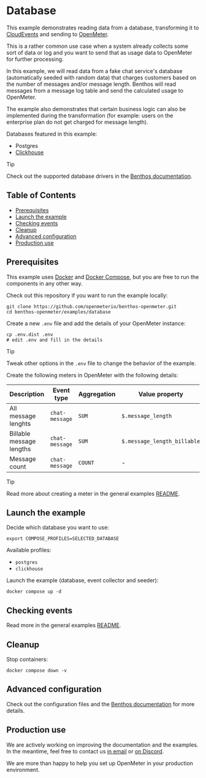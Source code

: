 # Database

This example demonstrates reading data from a database, transforming it to [CloudEvents](https://cloudevents.io/) and sending to [OpenMeter](https://openmeter.io/).

This is a rather common use case when a system already collects some sort of data or log and you want to send that as usage data to OpenMeter for further processing.

In this example, we will read data from a fake chat service's database (automatically seeded with random data) that charges customers based on the number of messages and/or message length.
Benthos will read messages from a message log table and send the calculated usage to OpenMeter.

The example also demonstrates that certain business logic can also be implemented during the transformation (for example: users on the enterprise plan do not get charged for message length).

Databases featured in this example:

- Postgres
- [Clickhouse](https://clickhouse.com/)

> [!TIP]
> Check out the supported database drivers in the [Benthos documentation](https://www.benthos.dev/docs/components/inputs/sql_select#drivers).

## Table of Contents <!-- omit from toc -->

- [Prerequisites](#prerequisites)
- [Launch the example](#launch-the-example)
- [Checking events](#checking-events)
- [Cleanup](#cleanup)
- [Advanced configuration](#advanced-configuration)
- [Production use](#production-use)

## Prerequisites

This example uses [Docker](https://docker.com) and [Docker Compose](https://docs.docker.com/compose/), but you are free to run the components in any other way.

Check out this repository if you want to run the example locally:

```shell
git clone https://github.com/openmeterio/benthos-openmeter.git
cd benthos-openmeter/examples/database
```

Create a new `.env` file and add the details of your OpenMeter instance:

```shell
cp .env.dist .env
# edit .env and fill in the details
```

> [!TIP]
> Tweak other options in the `.env` file to change the behavior of the example.

Create the following meters in OpenMeter with the following details:

| Description              | Event type     | Aggregation | Value property              | Group by (optional) |
| ------------------------ | -------------- | ----------- | --------------------------- | ------------------- |
| All message lenghts      | `chat-message` | `SUM`       | `$.message_length`          | - `plan`: `$.plan`  |
| Billable message lengths | `chat-message` | `SUM`       | `$.message_length_billable` | - `plan`: `$.plan`  |
| Message count            | `chat-message` | `COUNT`     | -                           | - `plan`: `$.plan`  |

> [!TIP]
> Read more about creating a meter in the general examples [README](../README.md#Create-a-meter).

## Launch the example

Decide which database you want to use:

```shell
export COMPOSE_PROFILES=SELECTED_DATABASE
```

Available profiles:

- `postgres`
- `clickhouse`

Launch the example (database, event collector and seeder):

```shell
docker compose up -d
```


## Checking events

Read more in the general examples [README](../README.md#Checking-events-in-OpenMeter).

## Cleanup

Stop containers:

```shell
docker compose down -v
```

## Advanced configuration

Check out the configuration files and the [Benthos documentation](https://www.benthos.dev/docs/about) for more details.

## Production use

We are actively working on improving the documentation and the examples.
In the meantime, feel free to contact us [in email](https://us10.list-manage.com/contact-form?u=c7d6a96403a0e5e19032ee885&form_id=fe04a7fc4851f8547cfee56763850e95) or [on Discord](https://discord.gg/nYH3ZQ3Xzq).

We are more than happy to help you set up OpenMeter in your production environment.
